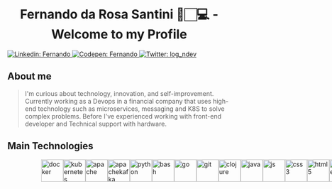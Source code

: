 <h1 align="center">Fernando da Rosa Santini 🔭🏻‍💻 - Welcome to my Profile</h1>
<p>
    <a href="https://www.linkedin.com/in/fernando-r-682739124/" target="_blank">
        <img alt="Linkedin: Fernando" src="https://img.shields.io/badge/Linkedin-Profile-blue" />
    </a>
    <a href="https://codepen.io/Log-N" target="_blank">
        <img alt="Codepen: Fernando" src="https://img.shields.io/badge/Codepen-Profile-brightgreen" />
    </a>
  <a href="https://twitter.com/log_ndev" target="_blank">
    <img alt="Twitter: log_ndev" src="https://img.shields.io/twitter/follow/log_ndev.svg?style=social" />
  </a>
</p>

## About me

> I'm curious about technology, innovation, and self-improvement. Currently working as a Devops in a financial company that uses high-end technology such as microservices, messaging and K8S to solve complex problems. Before I've experienced working with front-end developer and Technical support with hardware.

## Main Technologies

<div style="margin:auto;width:70%;display:flex;justify-content:space-between;align-items:center">
  <img title="Docker" alt="docker" src="https://cdn.jsdelivr.net/gh/devicons/devicon/icons/docker/docker-original.svg" width="50" height="50" />
  <img title="K8S" alt="kubernetes" src="https://cdn.jsdelivr.net/gh/devicons/devicon/icons/kubernetes/kubernetes-plain-wordmark.svg" width="50" height="50" />
  <img title="Apache" alt="apache" src="https://cdn.jsdelivr.net/gh/devicons/devicon/icons/apache/apache-line-wordmark.svg" width="50" height="50" />
  <img title="ApacheKafka" alt="apachekafka" src="https://cdn.jsdelivr.net/gh/devicons/devicon/icons/apachekafka/apachekafka-original-wordmark.svg" width="50" height="50" />
  <img title="Python" alt="python" src="https://cdn.jsdelivr.net/gh/devicons/devicon/icons/python/python-original.svg" width="50" height="50" />
  <img title="Bash" alt="bash" src="https://cdn.jsdelivr.net/gh/devicons/devicon/icons/bash/bash-original.svg" width="50" height="50" />
  <img title="Go" alt="go" src="https://cdn.jsdelivr.net/gh/devicons/devicon/icons/go/go-original-wordmark.svg" width="50" height="50" />
  <img title="Git" alt="git" src="https://cdn.jsdelivr.net/gh/devicons/devicon/icons/git/git-original-wordmark.svg" width="50" height="50" />
  <img title="Clojure" alt="clojure" src="https://cdn.jsdelivr.net/gh/devicons/devicon/icons/clojure/clojure-line.svg" width="50" height="50" />
  <img title="Java" alt="java" src="https://cdn.jsdelivr.net/gh/devicons/devicon/icons/java/java-original.svg" width="50" height="50" />
  <img title="Javascript" alt="js" src="https://cdn.jsdelivr.net/gh/devicons/devicon/icons/javascript/javascript-plain.svg" width="50" height="50" />
  <img title="CSS3" alt="css3" src="https://cdn.jsdelivr.net/gh/devicons/devicon/icons/css3/css3-plain-wordmark.svg" width="50" height="50" />
  <img title="HTML5" alt="html5" src="https://cdn.jsdelivr.net/gh/devicons/devicon/icons/html5/html5-plain-wordmark.svg" width="50" height="50" />
  <img title="Node" alt="node" src="https://cdn.jsdelivr.net/gh/devicons/devicon/icons/nodejs/nodejs-original-wordmark.svg" width="50" height="50" />
  <img title="React" alt="react" src="https://cdn.jsdelivr.net/gh/devicons/devicon/icons/react/react-original.svg" width="50" height="50" />
  <img title="PostgreSQL" alt="psql" src="https://cdn.jsdelivr.net/gh/devicons/devicon/icons/postgresql/postgresql-original-wordmark.svg" width="50" height="50" />
  <img title="Elixir" alt="elixir" src="https://cdn.jsdelivr.net/gh/devicons/devicon/icons/elixir/elixir-original-wordmark.svg" width="50" height="50" />
  <img title="MSDOS" alt="msdos" src="https://cdn.jsdelivr.net/gh/devicons/devicon/icons/msdos/msdos-original.svg" width="50" height="50" />
  <img title="Linux" alt="linux" src="https://cdn.jsdelivr.net/gh/devicons/devicon/icons/linux/linux-original.svg" width="50" height="50" />
</div>

